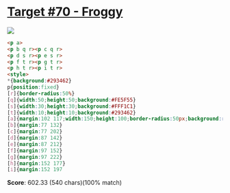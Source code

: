 # [Target #70 - Froggy](https://cssbattle.dev/play/70)

![](https://cssbattle.dev/targets/70.png)

```HTML
<p a>
<p b q r><p c q r>
<p d s r><p e s r>
<p f t r><p g t r>
<p h t r><p i t r>
<style>
*{background:#293462}
p{position:fixed}
[r]{border-radius:50%}
[q]{width:50;height:50;background:#FE5F55}
[s]{width:30;height:30;background:#FFF1C1}
[t]{width:10;height:10;background:#293462}
[a]{margin:102 117;width:150;height:100;border-radius:50px;background:radial-gradient(191px at 50%-120%,#FE5F55 99%,#A64942)}
[b]{margin:77 132}
[c]{margin:77 202}
[d]{margin:87 142}
[e]{margin:87 212}
[f]{margin:97 152}
[g]{margin:97 222}
[h]{margin:152 177}
[i]{margin:152 197
```

**Score**: 602.33 (540 chars)(100% match)
